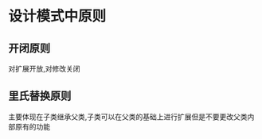 # 设计模式中原则



## 开闭原则



对扩展开放,对修改关闭



## 里氏替换原则



主要体现在子类继承父类,子类可以在父类的基础上进行扩展但是不要更改父类内部原有的功能



## 

